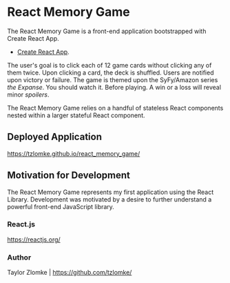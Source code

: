 # React Memory Game
The React Memory Game is a front-end application bootstrapped with Create React App.
- [Create React App](https://github.com/facebook/create-react-app).

The user's goal is to click each of 12 game cards without clicking any of them twice. Upon clicking a card, the deck is shuffled. Users are notified upon victory or failure. The game is themed upon the SyFy/Amazon series _the Expanse_. You should watch it. Before playing. A win or a loss will reveal minor *spoilers*.

The React Memory Game relies on a handful of stateless React components nested within a larger stateful React component.

## Deployed Application
https://tzlomke.github.io/react_memory_game/

## Motivation for Development
The React Memory Game represents my first application using the React Library. Development was motivated by a desire to further understand a powerful front-end JavaScript library.

### React.js
https://reactjs.org/

### Author
Taylor Zlomke | https://github.com/tzlomke/